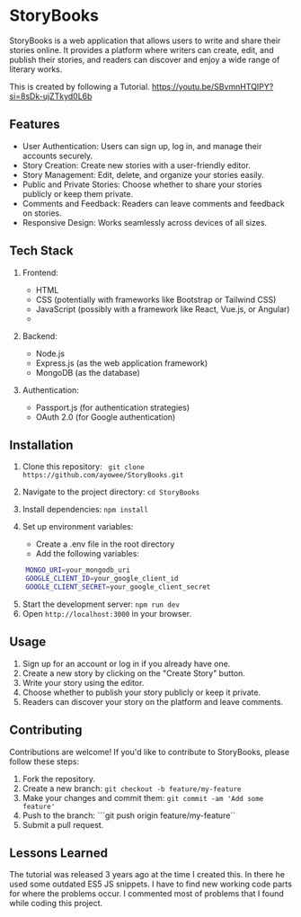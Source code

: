 
# StoryBooks

StoryBooks is a web application that allows users to write and share their stories online. It provides a platform where writers can create, edit, and publish their stories, and readers can discover and enjoy a wide range of literary works.

This is created by following a Tutorial. 
https://youtu.be/SBvmnHTQIPY?si=8sDk-ujZTkyd0L6b





## Features

- User Authentication: Users can sign up, log in, and manage their accounts securely.
- Story Creation: Create new stories with a user-friendly editor.
- Story Management: Edit, delete, and organize your stories easily.
- Public and Private Stories: Choose whether to share your stories publicly or keep them private.
- Comments and Feedback: Readers can leave comments and feedback on stories.
- Responsive Design: Works seamlessly across devices of all sizes.


## Tech Stack

1. Frontend:

    - HTML
    - CSS (potentially with frameworks like Bootstrap or Tailwind CSS)
    - JavaScript (possibly with a framework like React, Vue.js, or Angular)
    - 

2. Backend:

    - Node.js
    - Express.js (as the web application framework)
    - MongoDB (as the database)

3. Authentication:

    - Passport.js (for authentication strategies)
    - OAuth 2.0 (for Google authentication)

## Installation

1. Clone this repository: ``` git clone https://github.com/ayowee/StoryBooks.git```
2. Navigate to the project directory: ```cd StoryBooks```
3. Install dependencies: ```npm install```
4. Set up environment variables:

    - Create a .env file in the root directory
    - Add the following variables:

```bash
    MONGO_URI=your_mongodb_uri
    GOOGLE_CLIENT_ID=your_google_client_id
    GOOGLE_CLIENT_SECRET=your_google_client_secret
```

5. Start the development server: ```npm run dev```
6. Open ```http://localhost:3000``` in your browser.
    
## Usage

1. Sign up for an account or log in if you already have one.
2. Create a new story by clicking on the "Create Story" button.
3. Write your story using the editor.
4. Choose whether to publish your story publicly or keep it private.
5. Readers can discover your story on the platform and leave comments.


## Contributing

Contributions are welcome! If you'd like to contribute to StoryBooks, please follow these steps:

1. Fork the repository.
2. Create a new branch: ```git checkout -b feature/my-feature```
3. Make your changes and commit them: ```git commit -am 'Add some feature'```
4. Push to the branch: ```git push origin feature/my-feature``
5. Submit a pull request.

## Lessons Learned

The tutorial was released 3 years ago at the time I created this. In there he used some outdated ES5 JS snippets. I have to find new working code parts for where the problems occur. I commented most of problems that I found while coding this project.

